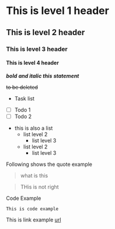 # This is level 1 header

## This is level 2 header

### This is level 3 header

#### This is level 4 header

***bold** **and italic this** **statement***

~~to be deleted~~

- Task list
- [ ] Todo 1
- [ ] Todo 2
+ this is also a list
    + list level 2
        + list level 3
    + list level 2
        + list level 3


Following shows the quote example



> what is this

> THis is not right

Code Example

```
This is code example
```

This is link example [url](http://BAIDU.COM)

